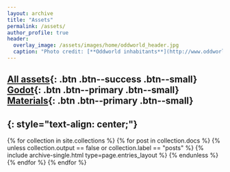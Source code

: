 ```yaml
---
layout: archive
title: "Assets"
permalink: /assets/
author_profile: true
header:
  overlay_image: /assets/images/home/oddworld_header.jpg
  caption: "Photo credit: [**Oddworld inhabitants**](http://www.oddworld.com/)"
---
```

[All assets](##){: .btn .btn--success .btn--small} [Godot](/assets/godot){: .btn .btn--primary .btn--small} [Materials](/assets/materials){: .btn .btn--primary .btn--small}
---
{: style="text-align: center;"}
---

{% for collection in site.collections %}
  {% for post in collection.docs %}
    {% unless collection.output == false or collection.label == "posts" %}
      {% include archive-single.html type=page.entries_layout %}
    {% endunless %}
  {% endfor %}
{% endfor %}
